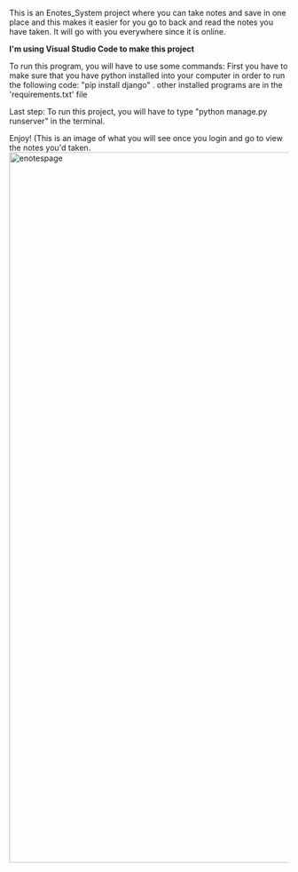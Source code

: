 This is an Enotes_System project where you can take notes and save in one place and this makes it easier for you go to back and read the notes you have taken. It will go with you everywhere since it is online.

**I'm using Visual Studio Code to make this project**

To run this program, you will have to use some commands:
First you have to make sure that you have python installed into your computer in order to run the following code: "pip install django" .
other installed programs are in the 'requirements.txt' file

Last step:
To run this project, you will have to type "python manage.py runserver" in the terminal.

Enjoy!
(This is an image of what you will see once you login and go to view the notes you'd taken.
<img width="1280" alt="enotespage" src="https://github.com/user-attachments/assets/a761067d-3875-4b01-af5f-963fa866e512">
